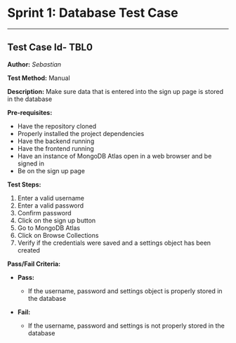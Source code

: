 # Sprint 1: Database Test Case

---

## Test Case Id- TBL0

**Author:** _Sebastian_

**Test Method:** Manual

**Description:** Make sure data that is entered into the sign up page is stored in the database

**Pre-requisites:**

- Have the repository cloned
- Properly installed the project dependencies
- Have the backend running
- Have the frontend running
- Have an instance of MongoDB Atlas open in a web browser and be signed in
- Be on the sign up page

**Test Steps:**

1. Enter a valid username
2. Enter a valid password
3. Confirm password
4. Click on the sign up button
5. Go to MongoDB Atlas
6. Click on Browse Collections
7. Verify if the credentials were saved and a settings object has been created

**Pass/Fail Criteria:**

- **Pass:**

  - If the username, password and settings object is properly stored in the database

- **Fail:**
  - If the username, password and settings is not properly stored in the database
